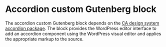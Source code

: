 # Accordion custom Gutenberg block

The accordion custom Gutenberg block depends on the <a href="https://designsystem.webstandards.ca.gov/components/accordion/readme/">CA design system accordion package</a>. The block provides the WordPress editor interface to add an accordion component using the WordPress visual editor and applies the appropriate markup to the source.